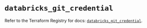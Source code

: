 # `databricks_git_credential`

Refer to the Terraform Registry for docs: [`databricks_git_credential`](https://registry.terraform.io/providers/databricks/databricks/1.75.0/docs/resources/git_credential).
